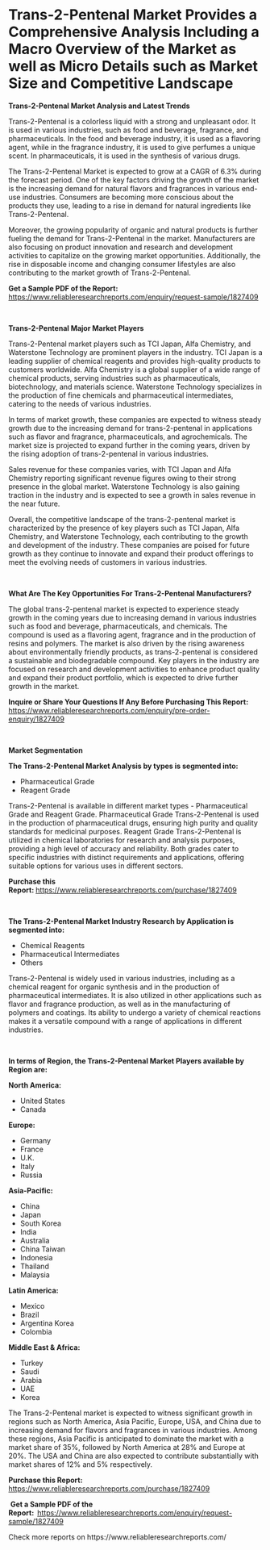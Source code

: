 <p><h1>Trans-2-Pentenal Market Provides a Comprehensive Analysis Including a Macro Overview of the Market as well as Micro Details such as Market Size and Competitive Landscape</h1></p><p><strong>Trans-2-Pentenal Market Analysis and Latest Trends</strong></p>
<p><p>Trans-2-Pentenal is a colorless liquid with a strong and unpleasant odor. It is used in various industries, such as food and beverage, fragrance, and pharmaceuticals. In the food and beverage industry, it is used as a flavoring agent, while in the fragrance industry, it is used to give perfumes a unique scent. In pharmaceuticals, it is used in the synthesis of various drugs.</p><p>The Trans-2-Pentenal Market is expected to grow at a CAGR of 6.3% during the forecast period. One of the key factors driving the growth of the market is the increasing demand for natural flavors and fragrances in various end-use industries. Consumers are becoming more conscious about the products they use, leading to a rise in demand for natural ingredients like Trans-2-Pentenal.</p><p>Moreover, the growing popularity of organic and natural products is further fueling the demand for Trans-2-Pentenal in the market. Manufacturers are also focusing on product innovation and research and development activities to capitalize on the growing market opportunities. Additionally, the rise in disposable income and changing consumer lifestyles are also contributing to the market growth of Trans-2-Pentenal.</p></p>
<p><strong>Get a Sample PDF of the Report:&nbsp;</strong> <a href="https://www.reliableresearchreports.com/enquiry/request-sample/1827409">https://www.reliableresearchreports.com/enquiry/request-sample/1827409</a></p>
<p>&nbsp;</p>
<p><strong>Trans-2-Pentenal Major Market Players</strong></p>
<p><p>Trans-2-Pentenal market players such as TCI Japan, Alfa Chemistry, and Waterstone Technology are prominent players in the industry. TCI Japan is a leading supplier of chemical reagents and provides high-quality products to customers worldwide. Alfa Chemistry is a global supplier of a wide range of chemical products, serving industries such as pharmaceuticals, biotechnology, and materials science. Waterstone Technology specializes in the production of fine chemicals and pharmaceutical intermediates, catering to the needs of various industries.</p><p>In terms of market growth, these companies are expected to witness steady growth due to the increasing demand for trans-2-pentenal in applications such as flavor and fragrance, pharmaceuticals, and agrochemicals. The market size is projected to expand further in the coming years, driven by the rising adoption of trans-2-pentenal in various industries.</p><p>Sales revenue for these companies varies, with TCI Japan and Alfa Chemistry reporting significant revenue figures owing to their strong presence in the global market. Waterstone Technology is also gaining traction in the industry and is expected to see a growth in sales revenue in the near future.</p><p>Overall, the competitive landscape of the trans-2-pentenal market is characterized by the presence of key players such as TCI Japan, Alfa Chemistry, and Waterstone Technology, each contributing to the growth and development of the industry. These companies are poised for future growth as they continue to innovate and expand their product offerings to meet the evolving needs of customers in various industries.</p></p>
<p>&nbsp;</p>
<p><strong>What Are The Key Opportunities For Trans-2-Pentenal Manufacturers?</strong></p>
<p><p>The global trans-2-pentenal market is expected to experience steady growth in the coming years due to increasing demand in various industries such as food and beverage, pharmaceuticals, and chemicals. The compound is used as a flavoring agent, fragrance and in the production of resins and polymers. The market is also driven by the rising awareness about environmentally friendly products, as trans-2-pentenal is considered a sustainable and biodegradable compound. Key players in the industry are focused on research and development activities to enhance product quality and expand their product portfolio, which is expected to drive further growth in the market.</p></p>
<p><strong>Inquire or Share Your Questions If Any Before Purchasing This Report:</strong> <a href="https://www.reliableresearchreports.com/enquiry/pre-order-enquiry/1827409">https://www.reliableresearchreports.com/enquiry/pre-order-enquiry/1827409</a></p>
<p>&nbsp;</p>
<p><strong>Market Segmentation</strong></p>
<p><strong>The Trans-2-Pentenal Market Analysis by types is segmented into:</strong></p>
<p><ul><li>Pharmaceutical Grade</li><li>Reagent Grade</li></ul></p>
<p><p>Trans-2-Pentenal is available in different market types - Pharmaceutical Grade and Reagent Grade. Pharmaceutical Grade Trans-2-Pentenal is used in the production of pharmaceutical drugs, ensuring high purity and quality standards for medicinal purposes. Reagent Grade Trans-2-Pentenal is utilized in chemical laboratories for research and analysis purposes, providing a high level of accuracy and reliability. Both grades cater to specific industries with distinct requirements and applications, offering suitable options for various uses in different sectors.</p></p>
<p><strong>Purchase this Report:&nbsp;</strong><a href="https://www.reliableresearchreports.com/purchase/1827409">https://www.reliableresearchreports.com/purchase/1827409</a></p>
<p>&nbsp;</p>
<p><strong>The Trans-2-Pentenal Market Industry Research by Application is segmented into:</strong></p>
<p><ul><li>Chemical Reagents</li><li>Pharmaceutical Intermediates</li><li>Others</li></ul></p>
<p><p>Trans-2-Pentenal is widely used in various industries, including as a chemical reagent for organic synthesis and in the production of pharmaceutical intermediates. It is also utilized in other applications such as flavor and fragrance production, as well as in the manufacturing of polymers and coatings. Its ability to undergo a variety of chemical reactions makes it a versatile compound with a range of applications in different industries.</p></p>
<p>&nbsp;</p>
<p><strong>In terms of Region, the Trans-2-Pentenal Market Players available by Region are:</strong></p>
<p>
    <p> <strong> North America: </strong>
        <ul>
            <li>United States</li>
            <li>Canada</li>
        </ul>
        </p> 
    <p> <strong> Europe: </strong>
        <ul>
            <li>Germany</li>
            <li>France</li>
            <li>U.K.</li>
            <li>Italy</li>
            <li>Russia</li>
        </ul>
        </p> 
    <p> <strong> Asia-Pacific: </strong>
        <ul>
            <li>China</li>
            <li>Japan</li>
            <li>South Korea</li>
            <li>India</li>
            <li>Australia</li>
            <li>China Taiwan</li>
            <li>Indonesia</li>
            <li>Thailand</li>
            <li>Malaysia</li>
        </ul>
        </p> 
    <p> <strong> Latin America: </strong>
        <ul>
            <li>Mexico</li>
            <li>Brazil</li>
            <li>Argentina Korea</li>
            <li>Colombia</li>
        </ul>
        </p> 
    <p> <strong> Middle East & Africa: </strong>
        <ul>
            <li>Turkey</li>
            <li>Saudi</li>
            <li>Arabia</li>
            <li>UAE</li>
            <li>Korea</li>
        </ul>
    </p>
    </p>
<p><p>The Trans-2-Pentenal market is expected to witness significant growth in regions such as North America, Asia Pacific, Europe, USA, and China due to increasing demand for flavors and fragrances in various industries. Among these regions, Asia Pacific is anticipated to dominate the market with a market share of 35%, followed by North America at 28% and Europe at 20%. The USA and China are also expected to contribute substantially with market shares of 12% and 5% respectively.</p></p>
<p><strong>Purchase this Report: </strong><a href="https://www.reliableresearchreports.com/purchase/1827409">https://www.reliableresearchreports.com/purchase/1827409</a></p>
<p>&nbsp;<strong>Get a Sample PDF of the Report:&nbsp;&nbsp;</strong><a href="https://www.reliableresearchreports.com/enquiry/request-sample/1827409">https://www.reliableresearchreports.com/enquiry/request-sample/1827409</a></p>
<p><strong></strong></p>
<p>Check more reports on https://www.reliableresearchreports.com/</p>